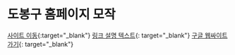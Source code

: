 # 도봉구 홈페이지 모작

[사이트 이동](https://kwakminkyeong.github.io/dobong){:target="_blank"}
[링크 설명 텍스트](링크주소){: target="_blank"}
[구글 웹싸이트 가기](http://google.com){: target="_blank"}


